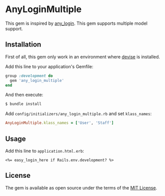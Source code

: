 # AnyLoginMultiple

This gem is inspired by [any_login](https://github.com/igorkasyanchuk/any_login).
This gem supports multiple model support.

## Installation

First of all, this gem only work in an environment
where [devise](https://github.com/heartcombo/devise) is installed.

Add this line to your application's Gemfile:

```ruby
group :development do
  gem 'any_login_multiple'
end
```

And then execute:
```bash
$ bundle install
```

Add `config/initializers/any_login_multiple.rb` and set `klass_names`:

```rb
AnyLoginMultiple.klass_names = ['User', 'Staff']
```

## Usage

Add this line to `application.html.erb`:

```erb
<%= easy_login_here if Rails.env.development? %>
```

## License
The gem is available as open source under the terms of the [MIT License](https://opensource.org/licenses/MIT).
